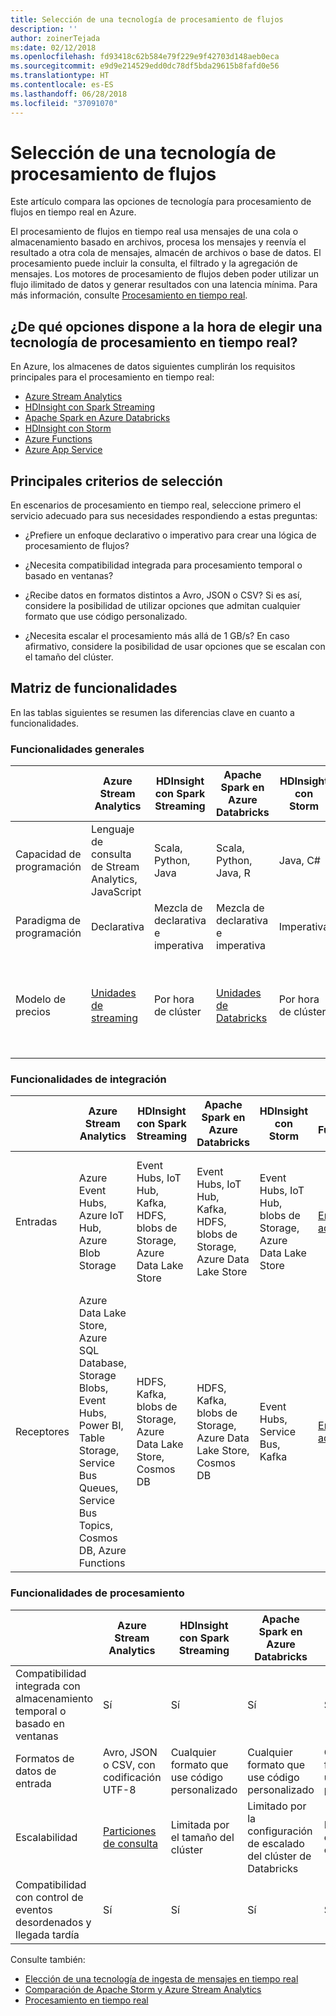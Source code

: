 ```yaml
---
title: Selección de una tecnología de procesamiento de flujos
description: ''
author: zoinerTejada
ms:date: 02/12/2018
ms.openlocfilehash: fd93418c62b584e79f229e9f42703d148aeb0eca
ms.sourcegitcommit: e9d9e214529edd0dc78df5bda29615b8fafd0e56
ms.translationtype: HT
ms.contentlocale: es-ES
ms.lasthandoff: 06/28/2018
ms.locfileid: "37091070"
---
```

# <a name="choosing-a-stream-processing-technology-in-azure"></a>Selección de una tecnología de procesamiento de flujos

Este artículo compara las opciones de tecnología para procesamiento de flujos en tiempo real en Azure.

El procesamiento de flujos en tiempo real usa mensajes de una cola o almacenamiento basado en archivos, procesa los mensajes y reenvía el resultado a otra cola de mensajes, almacén de archivos o base de datos. El procesamiento puede incluir la consulta, el filtrado y la agregación de mensajes. Los motores de procesamiento de flujos deben poder utilizar un flujo ilimitado de datos y generar resultados con una latencia mínima. Para más información, consulte [Procesamiento en tiempo real](../big-data/real-time-processing.md).

## <a name="what-are-your-options-when-choosing-a-technology-for-real-time-processing"></a>¿De qué opciones dispone a la hora de elegir una tecnología de procesamiento en tiempo real?
En Azure, los almacenes de datos siguientes cumplirán los requisitos principales para el procesamiento en tiempo real:
- [Azure Stream Analytics](/azure/stream-analytics/)
- [HDInsight con Spark Streaming](/azure/hdinsight/spark/apache-spark-streaming-overview)
- [Apache Spark en Azure Databricks](/azure/azure-databricks/)
- [HDInsight con Storm](/azure/hdinsight/storm/apache-storm-overview)
- [Azure Functions](/azure/azure-functions/functions-overview)
- [Azure App Service](/azure/app-service/web-sites-create-web-jobs)

## <a name="key-selection-criteria"></a>Principales criterios de selección

En escenarios de procesamiento en tiempo real, seleccione primero el servicio adecuado para sus necesidades respondiendo a estas preguntas:

- ¿Prefiere un enfoque declarativo o imperativo para crear una lógica de procesamiento de flujos?

- ¿Necesita compatibilidad integrada para procesamiento temporal o basado en ventanas?

- ¿Recibe datos en formatos distintos a Avro, JSON o CSV? Si es así, considere la posibilidad de utilizar opciones que admitan cualquier formato que use código personalizado.

- ¿Necesita escalar el procesamiento más allá de 1 GB/s? En caso afirmativo, considere la posibilidad de usar opciones que se escalan con el tamaño del clúster. 

## <a name="capability-matrix"></a>Matriz de funcionalidades

En las tablas siguientes se resumen las diferencias clave en cuanto a funcionalidades. 

### <a name="general-capabilities"></a>Funcionalidades generales

| | Azure Stream Analytics | HDInsight con Spark Streaming | Apache Spark en Azure Databricks | HDInsight con Storm | Azure Functions | Azure App Service WebJobs |
| --- | --- | --- | --- | --- | --- | --- | 
| Capacidad de programación | Lenguaje de consulta de Stream Analytics, JavaScript | Scala, Python, Java | Scala, Python, Java, R | Java, C# | C#, F#, Node.js | C#, Node.js, PHP, Java, Python |
| Paradigma de programación | Declarativa | Mezcla de declarativa e imperativa | Mezcla de declarativa e imperativa | Imperativa | Imperativa | Imperativa |    
| Modelo de precios | [Unidades de streaming](https://azure.microsoft.com/pricing/details/stream-analytics/) | Por hora de clúster | [Unidades de Databricks](https://azure.microsoft.com/pricing/details/databricks/) | Por hora de clúster | Por ejecución de funciones y consumo de recursos | Por hora de plan de App Service |  

### <a name="integration-capabilities"></a>Funcionalidades de integración

| | Azure Stream Analytics | HDInsight con Spark Streaming | Apache Spark en Azure Databricks | HDInsight con Storm | Azure Functions | Azure App Service WebJobs |
| --- | --- | --- | --- | --- | --- | --- | 
| Entradas | Azure Event Hubs, Azure IoT Hub, Azure Blob Storage  | Event Hubs, IoT Hub, Kafka, HDFS, blobs de Storage, Azure Data Lake Store  | Event Hubs, IoT Hub, Kafka, HDFS, blobs de Storage, Azure Data Lake Store  | Event Hubs, IoT Hub, blobs de Storage, Azure Data Lake Store  | [Enlaces admitidos](/azure/azure-functions/functions-triggers-bindings#supported-bindings) | Service Bus, colas de Storage, blobs de Storage, Event Hubs, WebHooks, Cosmos DB, Files |
| Receptores |  Azure Data Lake Store, Azure SQL Database, Storage Blobs, Event Hubs, Power BI, Table Storage, Service Bus Queues, Service Bus Topics, Cosmos DB, Azure Functions  | HDFS, Kafka, blobs de Storage, Azure Data Lake Store, Cosmos DB | HDFS, Kafka, blobs de Storage, Azure Data Lake Store, Cosmos DB | Event Hubs, Service Bus, Kafka | [Enlaces admitidos](/azure/azure-functions/functions-triggers-bindings#supported-bindings) | Service Bus, colas de Storage, blobs de Storage, Event Hubs, WebHooks, Cosmos DB, Files | 

### <a name="processing-capabilities"></a>Funcionalidades de procesamiento

| | Azure Stream Analytics | HDInsight con Spark Streaming | Apache Spark en Azure Databricks | HDInsight con Storm | Azure Functions | Azure App Service WebJobs |
| --- | --- | --- | --- | --- | --- | --- | 
| Compatibilidad integrada con almacenamiento temporal o basado en ventanas | Sí | Sí | Sí | Sí | Sin  | Sin  |
| Formatos de datos de entrada | Avro, JSON o CSV, con codificación UTF-8 | Cualquier formato que use código personalizado | Cualquier formato que use código personalizado | Cualquier formato que use código personalizado | Cualquier formato que use código personalizado | Cualquier formato que use código personalizado |
| Escalabilidad | [Particiones de consulta](/azure/stream-analytics/stream-analytics-parallelization) | Limitada por el tamaño del clúster | Limitado por la configuración de escalado del clúster de Databricks | Limitada por el tamaño del clúster | Hasta 200 instancias de aplicación de función procesándose en paralelo | Limitada por la capacidad del plan de App Service | 
| Compatibilidad con control de eventos desordenados y llegada tardía | Sí | Sí | Sí | Sí | Sin  | Sin  |

Consulte también:

- [Elección de una tecnología de ingesta de mensajes en tiempo real](./real-time-ingestion.md)
- [Comparación de Apache Storm y Azure Stream Analytics](/azure/stream-analytics/stream-analytics-comparison-storm)
- [Procesamiento en tiempo real](../big-data/real-time-processing.md)
